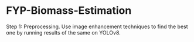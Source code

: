 # FYP-Biomass-Estimation
Step 1: Preprocessing. Use image enhancement techniques to find the best one by running results of the same on YOLOv8.
